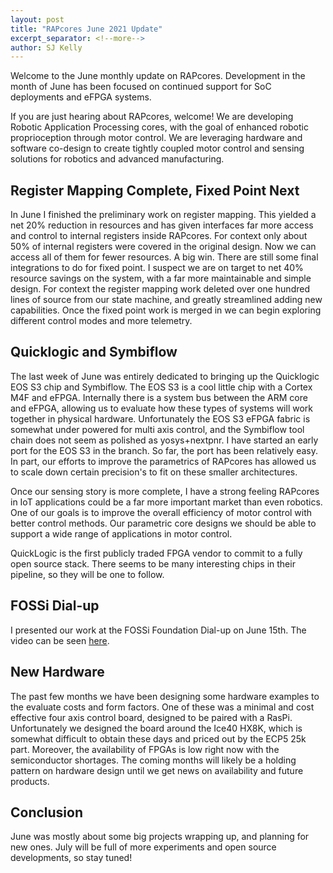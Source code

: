 ```yaml
---
layout: post
title: "RAPcores June 2021 Update"
excerpt_separator: <!--more-->
author: SJ Kelly
---
```


Welcome to the June monthly update on RAPcores.
Development in the month of June has been focused on continued support for SoC deployments
and eFPGA systems.

<!--more-->

If you are just hearing about RAPcores, welcome! We are developing Robotic Application Processing cores,
with the goal of enhanced robotic proprioception through motor control. We are leveraging hardware and software
co-design to create tightly coupled motor control and sensing solutions for robotics and advanced manufacturing.

## Register Mapping Complete, Fixed Point Next

In June I finished the preliminary work on register mapping. This yielded a net 20% reduction in
resources and has given interfaces far more access and control to internal registers inside RAPcores.
For context only about 50% of internal registers were covered in the original design. Now we
can access all of them for fewer resources. A big win.
There are still some final integrations to do for fixed point. I suspect we are on target to net
40% resource savings on the system, with a far more maintainable and simple design. For context the
register mapping work deleted over one hundred lines of source from our state machine, and greatly
streamlined adding new capabilities. Once the fixed point work is merged in we can begin exploring
different control modes and more telemetry.


## Quicklogic and Symbiflow

The last week of June was entirely dedicated to bringing up the Quicklogic EOS S3 chip and Symbiflow. The EOS
S3 is a cool little chip with a Cortex M4F and eFPGA. Internally there is a system bus between the ARM core and
eFPGA, allowing us to evaluate how these types of systems will work together in physical hardware. Unfortunately
the EOS S3 eFPGA fabric is somewhat under powered for multi axis control, and the Symbiflow tool chain does not seem as polished as
yosys+nextpnr. I
have started an early port for the EOS S3 in the branch. So far, the port has been relatively easy. In part,
our efforts to improve the parametrics of RAPcores has allowed us to scale down certain precision's to fit on these smaller architectures. 

Once our sensing story is more complete, I have a strong feeling
RAPcores in IoT applications could be a far more important market than even robotics. One of our goals is to improve
the overall efficiency of motor control with better control methods. Our parametric core designs we should be
able to support a wide range of applications in motor control.

QuickLogic is the first publicly traded FPGA vendor to commit to a fully open source stack. There seems to be
many interesting chips in their pipeline, so they will be one to follow. 

## FOSSi Dial-up

I presented our work at the FOSSi Foundation Dial-up on June 15th. The video can be seen [here](https://www.youtube.com/watch?v=zVlGynNwZDo).

## New Hardware

The past few months we have been designing some hardware examples to the evaluate costs and form factors. 
One of these was a minimal and cost effective four axis control board, designed to be paired with a RasPi.
Unfortunately we designed the board around the Ice40 HX8K, which is somewhat difficult to obtain these days
and priced out by the ECP5 25k part. Moreover, the availability of FPGAs is low right now with the semiconductor
shortages. The coming months will likely be a holding pattern on hardware design
 until we get news on availability and future products.



## Conclusion

June was mostly about some big projects wrapping up, and planning for new ones. July will be
full of more experiments and open source developments, so stay tuned!


